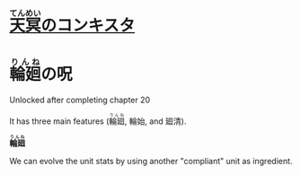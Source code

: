 # [<ruby>天冥<rt>てんめい</rt>のコンキスタ</ruby>](https://vndb.org/v27691)

# <ruby>輪廻<rt>りんね</rt>の呪</ruby>

Unlocked after completing chapter 20

It has three main features (<ruby>輪廻<rt>りんね</rt></ruby>, 輪始, and 廻清).

__<ruby>輪廻<rt>りんね</rt></ruby>__

We can evolve the unit stats by using another "compliant" unit as ingredient.
